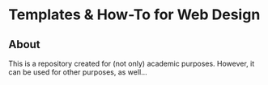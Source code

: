 # Templates & How-To for Web Design

## About

This is a repository created for (not only) academic purposes.
However, it can be used for other purposes, as well...
